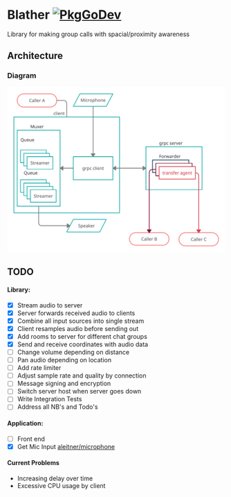 # Blather [![PkgGoDev](https://pkg.go.dev/badge/github.com/aleitner/blather)](https://pkg.go.dev/github.com/aleitner/blather)
Library for making group calls with spacial/proximity awareness

## Architecture

### Diagram

![](https://github.com/aleitner/blather/blob/master/diagram.png?raw=true)

## TODO

#### Library:
- [x] Stream audio to server
- [x] Server forwards received audio to clients
- [x] Combine all input sources into single stream
- [x] Client resamples audio before sending out
- [x] Add rooms to server for different chat groups
- [x] Send and receive coordinates with audio data
- [ ] Change volume depending on distance
- [ ] Pan audio depending on location
- [ ] Add rate limiter
- [ ] Adjust sample rate and quality by connection
- [ ] Message signing and encryption
- [ ] Switch server host when server goes down
- [ ] Write Integration Tests
- [ ] Address all NB's and Todo's

#### Application:
- [ ] Front end
- [x] Get Mic Input [aleitner/microphone](https://github.com/aleitner/microphone)

#### Current Problems
* Increasing delay over time
* Excessive CPU usage by client
